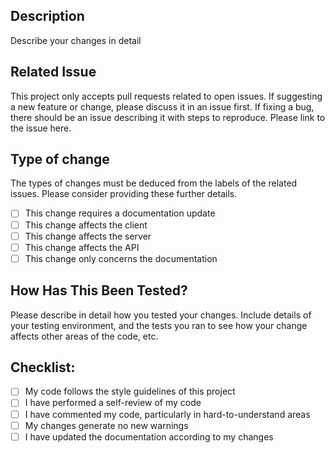 ## Description

Describe your changes in detail

## Related Issue

This project only accepts pull requests related to open issues. If suggesting a new feature or change, please discuss it in an issue first.
If fixing a bug, there should be an issue describing it with steps to reproduce.
Please link to the issue here.

## Type of change
The types of changes must be deduced from the labels of the related issues. Please consider providing these further details.

- [ ] This change requires a documentation update
- [ ] This change affects the client
- [ ] This change affects the server
- [ ] This change affects the API
- [ ] This change only concerns the documentation

## How Has This Been Tested?

Please describe in detail how you tested your changes. Include details of your testing environment, and the tests you ran to see how your change affects other areas of the code, etc.

## Checklist:

- [ ] My code follows the style guidelines of this project
- [ ] I have performed a self-review of my code
- [ ] I have commented my code, particularly in hard-to-understand areas
- [ ] My changes generate no new warnings
- [ ] I have updated the documentation according to my changes

<!--- To add when we set tests-->
<!-- 
- [ ] I have added tests that prove my fix is effective or that my feature works
- [ ] New and existing unit tests pass locally with my changes
-- >
